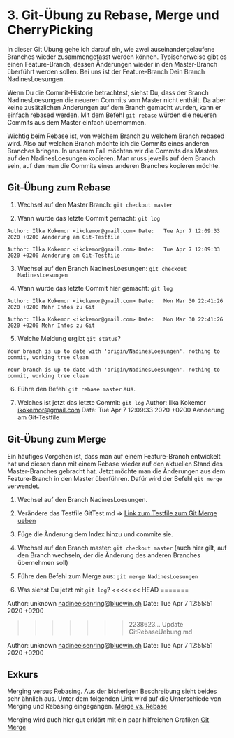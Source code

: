 # 3. Git-Übung zu Rebase, Merge und CherryPicking #

In dieser Git Übung gehe ich darauf ein, wie zwei auseinandergelaufene Branches wieder zusammengefasst werden können. Typischerweise gibt es einen Feature-Branch, dessen Änderungen wieder in den Master-Branch überführt werden sollen. Bei uns ist der Feature-Branch Dein Branch NadinesLoesungen.

Wenn Du die Commit-Historie betrachtest, siehst Du, dass der Branch NadinesLoesungen die neueren Commits vom Master nicht enthält. Da aber keine zusätzlichen Änderungen auf dem Branch gemacht wurden, kann er einfach rebased werden. Mit dem Befehl `git rebase` würden die neueren Commits aus dem Master einfach übernommen.

Wichtig beim Rebase ist, von welchem Branch zu welchem Branch rebased wird. Also auf welchen Branch möchte ich die Commits eines anderen Branches bringen. In unserem Fall möchten wir die Commits des Masters auf den NadinesLoesungen kopieren. Man muss jeweils auf dem Branch sein, auf den man die Commits eines anderen Branches kopieren möchte.

## Git-Übung zum Rebase ##

1. Wechsel auf den Master Branch: `git checkout master`

2. Wann wurde das letzte Commit gemacht: `git log`

`Author: Ilka Kokemor <ikokemor@gmail.com>
Date:   Tue Apr 7 12:09:33 2020 +0200
Aenderung am Git-Testfile`

`Author: Ilka Kokemor <ikokemor@gmail.com>
Date:   Tue Apr 7 12:09:33 2020 +0200
Aenderung am Git-Testfile`

3. Wechsel auf den Branch NadinesLoesungen: `git checkout NadinesLoesungen`

4. Wann wurde das letzte Commit hier gemacht: `git log`

`Author: Ilka Kokemor <ikokemor@gmail.com>
Date:   Mon Mar 30 22:41:26 2020 +0200
    Mehr Infos zu Git`

`Author: Ilka Kokemor <ikokemor@gmail.com>
Date:   Mon Mar 30 22:41:26 2020 +0200
    Mehr Infos zu Git`

5. Welche Meldung ergibt `git status`? 

`Your branch is up to date with 'origin/NadinesLoesungen'.
nothing to commit, working tree clean`

`Your branch is up to date with 'origin/NadinesLoesungen'.
nothing to commit, working tree clean`

6. Führe den Befehl `git rebase master` aus.

7. Welches ist jetzt das letzte Commit: `git log`
Author: Ilka Kokemor <ikokemor@gmail.com>
Date:   Tue Apr 7 12:09:33 2020 +0200
Aenderung am Git-Testfile

## Git-Übung zum Merge ##

Ein häufiges Vorgehen ist, dass man auf einem Feature-Branch entwickelt hat und diesen dann mit einem Rebase wieder auf den aktuellen Stand des Master-Branches gebracht hat. Jetzt möchte man die Änderungen aus dem Feature-Branch in den Master überführen. Dafür wird der Befehl `git merge` verwendet.

1. Wechsel auf den Branch NadinesLoesungen.

2. Verändere das Testfile GitTest.md => [Link zum Testfile zum Git Merge ueben](./GitTest.md)

3. Füge die Änderung dem Index hinzu und commite sie. 

4. Wechsel auf den Branch master: `git checkout master` (auch hier gilt, auf den Branch wechseln, der die Änderung des anderen Branches übernehmen soll)

5. Führe den Befehl zum Merge aus: `git merge NadinesLoesungen`

6. Was siehst Du jetzt mit `git log`?
<<<<<<< HEAD
=======

Author: unknown <nadineeisenring@bluewin.ch>
Date:   Tue Apr 7 12:55:51 2020 +0200
>>>>>>> 2238623... Update GitRebaseUebung.md

Author: unknown <nadineeisenring@bluewin.ch>
Date:   Tue Apr 7 12:55:51 2020 +0200

## Exkurs ##

Merging versus Rebasing. Aus der bisherigen Beschreibung sieht beides sehr ähnlich aus. 
Unter dem folgenden Link wird auf die Unterschiede von Merging und Rebasing eingegangen. 
[Merge vs. Rebase](https://www.atlassian.com/de/git/tutorials/merging-vs-rebasing)

Merging wird auch hier gut erklärt mit ein paar hilfreichen Grafiken [Git Merge](https://git-scm.com/book/de/v2/Git-Branching-Einfaches-Branching-und-Merging#_basic_merging)
